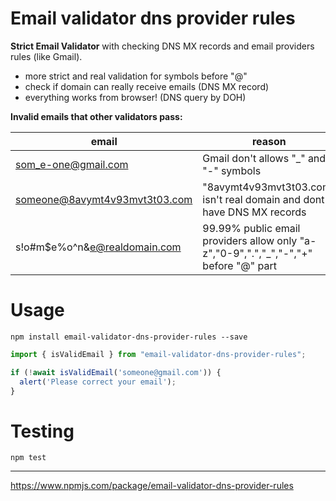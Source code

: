 # Email validator dns provider rules
**Strict Email Validator** with checking DNS MX records and email providers rules (like Gmail).<br>

- more strict and real validation for symbols before "@"
- check if domain can really receive emails (DNS MX record)
- everything works from browser! (DNS query by DOH)

**Invalid emails that other validators pass:**

| email                         | reason                                                                                |
|-------------------------------|---------------------------------------------------------------------------------------|
| som_e-one@gmail.com           | Gmail don't allows "_" and "-" symbols                                                | 
| someone@8avymt4v93mvt3t03.com | "8avymt4v93mvt3t03.com" isn't real domain and dont have DNS MX records                | 
| s!o#m$e%o^n&e@realdomain.com  | 99.99% public email providers allow only "a-z","0-9",".","_","-","+" before "@" part  |

# Usage
```shell
npm install email-validator-dns-provider-rules --save
```
```js
import { isValidEmail } from "email-validator-dns-provider-rules";

if (!await isValidEmail('someone@gmail.com')) {
  alert('Please correct your email');
}
```


# Testing
```shell
npm test
```

---
https://www.npmjs.com/package/email-validator-dns-provider-rules

